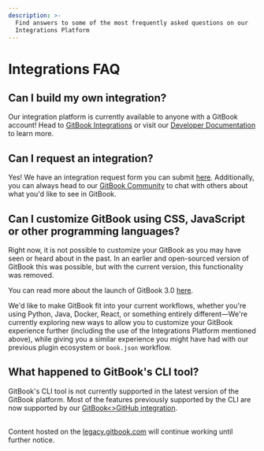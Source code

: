 ```yaml
---
description: >-
  Find answers to some of the most frequently asked questions on our
  Integrations Platform
---
```


# Integrations FAQ

## Can I build my own integration?

Our integration platform is currently available to anyone with a GitBook account! Head to [GitBook Integrations](https://www.gitbook.com/integrations) or visit our [Developer Documentation](https://developer.gitbook.com/) to learn more.

## Can I request an integration?

Yes! We have an integration request form you can submit [here](https://survey.refiner.io/e61q1m-dp057m). Additionally, you can always head to our [GitBook Community](https://github.com/GitbookIO/community) to chat with others about what you'd like to see in GitBook.

## Can I customize GitBook using CSS, JavaScript or other programming languages?

Right now, it is not possible to customize your GitBook as you may have seen or heard about in the past. In an earlier and open-sourced version of GitBook this was possible, but with the current version, this functionality was removed.

You can read more about the launch of GitBook 3.0 [here](https://blog.gitbook.com/product-updates/gitbook-3.0-document-everything-from-start-to-ship).

We'd like to make GitBook fit into your current workflows, whether you're using Python, Java, Docker, React, or something entirely different—We're currently exploring new ways to allow you to customize your GitBook experience further (including the use of the Integrations Platform mentioned above), while giving you a similar experience you might have had with our previous plugin ecosystem or `book.json` workflow.

## What happened to GitBook's CLI tool?

GitBook's CLI tool is not currently supported in the latest version of the GitBook platform. Most of the features previously supported by the CLI are now supported by our [GitBook<>GitHub integration](../git-sync/).

\
Content hosted on the [legacy.gitbook.com](https://legacy.gitbook.com/) will continue working until further notice.
